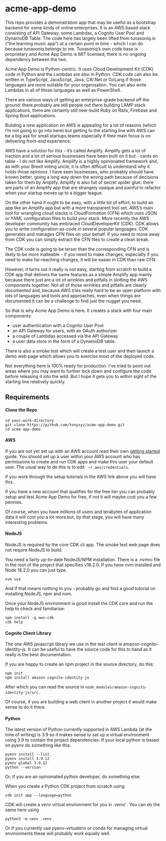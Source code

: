 # acme-app-demo

This repo provides a demonstration app that may be useful as a bootstrap backend for some kinds of online enterprises.  It is an AWS based stack consisting of API Gateway, some Lambdas, a Cognito User Pool and DynamoDB Table. The code here has largely been lifted from tunasoniq.io (“the learning music app”) at a certain point in time - which I can do because tunasoniq belongs to me.  Tunasoniq’s own code base is proprietary and Acme App Demo is MIT licensed, there is no ongoing dependency between the two.

Acme App Demo is Python-centric. It uses Cloud Development Kit (CDK) code in Python and the Lambdas are also in Python.  CDK code can also be written in TypeScript, JavaScript, Java, C#/.Net or GoLang if those languages are more suitable for your organisation.  You can also write Lambdas in all of those languages as well as PowerShell.

There are various ways of getting an enterprise-grade backend off the ground: there probably are still people out there building LAMP stack applications, there are certainly still new-build Ruby on Rails, Firebase and Spring Boot applications.

Building a new application on AWS is appealing for a lot of reasons (which I’m not going to go into here) but getting to the starting line with AWS can be a big ask for small startups teams especially if their main focus is on delivering front-end experience.

AWS have a solution for this - it’s called Amplify.  Amplify gets a lot of traction and a lot of serious businesses have been built on it but - cards on table - I do not like Amplify.  Amplify is a highly opinionated framework and, as with your Brexit voting uncle, it is often difficult to understand why it holds those opinions.  I have seen businesses, who probably should have known better, going a long way down the wrong path because of decisions taken for them by Amplify.  Amplify is also full of secret spider glue: there are parts of an Amplify app that are strangely opaque and painful to refactor when your startup moves up to a bigger league.

On the other hand it ought to be easy, with a little bit of effort, to build an app like an Amplify app but with a more transparent tool set.  AWS’s main tool for wrangling cloud stacks is CloudFormation (CFN) which uses JSON or YAML configuration files to build your stack. More recently the AWS developer community has embraced CloudDeveloperKit (CDK). CDK allows you to write configuration-as-code in several popular languages. CDK generates and manages CFN files on your behalf.  If you need to move away from CDK you can simply extract the CFN files to create a clean break.

The CDK code is going to be terser than the corresponding CFN and is likely to be more malleable - if you need to make changes, especially if you need to make far-reaching changes, it will be easier in CDK than raw CFN.

However, it turns out it really is not easy, starting from scratch to build a CDK app that delivers the same features as a simple Amplify app mainly because there just are a lot of wrinkles and pitfalls in slotting the AWS components together.  Not all of those wrinkles and pitfalls are clearly documented and, because AWS tries really hard to be an open platform with lots of languages and tools and approaches, even when things are documented it can be a challenge to find just the nugget you need.

So that is why Acme App Demo is here. It creates a stack with four main components:

  - user authentication with a Cognito User Pool
  - an API Gateway for users, with an OAuth authorizer
  - a couple of Lambdas accessed via the API Gateway
  - a user data store in the form of a DynamoDB table.

There is also a smoke test which will create a test user and then launch a demo web page which allows you to exercise most of the deployed code.

Not everything here is 100% ready for production. I’ve tried to point out areas where you may want to further lock down and configure the code before releasing it into the wild. But I hope it gets you to within sight of the starting line relatively quickly.

## Requirements
#### Clone the Repo
```
cd your-work-directory
git clone https://github.com/tonyxyz/acme-app-demo.git
cd acme-app-demo
```
#### AWS
If you are not yet set up with an AWS account read their own [getting started](https://aws.amazon.com/getting-started/) guide. You should set up a user within your AWS account who has permissions to create and run CDK apps and make this user your default user. The usual way to do this is to edit ` ~/.aws/credentials`.

If you work through the setup tutorials in the AWS link above you will have this.

If you have a new account that qualifies for the free tier you can probably setup and test Acme App Demo for free, if not it will maybe cost you a few pennies.

Of course, when you have millions of users and terabytes of application data it will cost you a lot more but, by that stage, you will have many interesting problems.

#### NodeJS
NodeJS is required by the core CDK cli app. The smoke test web page does not require NodeJS to build.

You need a fairly up-to-date NodeJS/NPM installation. There is a .nvmrc file in the root of the project that specifies v18.2.0. If you have nvm installed and Node 18.2.0 you can just type.
```
nvm use
```
And if that means nothing to you - probably go and find a good tutorial on installing NodeJS, npm and nvm.

Once your NodeJS environment is good install the CDK core and run the help to check and familiarise:
```
npm install -g aws-cdk
cdk help
```

#### Cognito Client Library
The one AWS javascript library we use in the test client is amazon-cognito-identity-js.  It can be useful to have the source code for this to hand as it really is the best documentation.

If you are happy to create an npm project in the source directory, do this:
```
npm init
npm install amazon-cognito-identity-js
```
After which you can read the source in `node_modules/amazon-cognito-identity-js/src`.

Of course, if you are building a web client in another project it would make sense to do it there.

#### Python

The latest version of Python currently supported in AWS Lambda (at the time of writing) is 3.9 so it makes sense to set up a virtual environment using 3.9 to contain the project dependencies. If your local python is based on pyenv do something like this:

```
pyenv install --list
pyenv install 3.9.12
pyenv global 3.9.12
python --version
```
Or, if you are an opinionated python developer, do something else.

When you create a Python CDK project  from scratch using
```
cdk init app --language=python
```
CDK will create a venv virtual environment for you in .venv/ . You can do the same here using
```
python3 -m venv .venv
```
Or if you currently use pyenv-virtualenv or conda for managing virtual environments these will probably work equally well.

